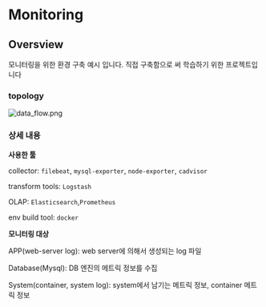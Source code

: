 # Monitoring

## Oversview

모니터링을 위한 환경 구축 예시 입니다. 직접 구축함으로 써 학습하기 위한 프로젝트입니다

### topology

![data_flow.png](data_flow.png)

### **상세 내용**

**사용한 툴** 

collector: `filebeat`, `mysql-exporter`, `node-exporter`, `cadvisor`

transform tools: `Logstash`

OLAP: `Elasticsearch`,`Prometheus`

env build tool: `docker`

**모니터링 대상** 

APP(web-server log): web server에 의해서 생성되는 log 파일

Database(Mysql): DB 엔진의 메트릭 정보를 수집

System(container, system log): system에서 남기는 메트릭 정보, container 메트릭 정보

###